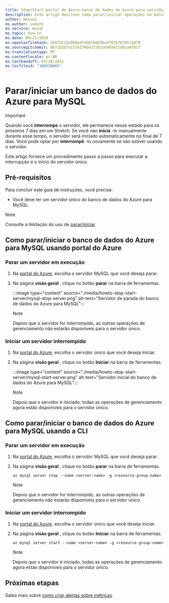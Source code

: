 ```yaml
---
title: Stop/Start-portal do Azure-banco de dados do Azure para servidor MySQL
description: Este artigo descreve como parar/iniciar operações no banco de dados do Azure para MySQL.
author: mksuni
ms.author: sumuth
ms.service: mysql
ms.topic: how-to
ms.date: 09/21/2020
ms.openlocfilehash: d297d215d4b0edfdd67b603ba4707bf02057ad78
ms.sourcegitcommit: 867cb1b7a1f3a1f0b427282c648d411d0ca4f81f
ms.translationtype: MT
ms.contentlocale: pt-BR
ms.lasthandoff: 03/19/2021
ms.locfileid: "100516865"
---
```

# <a name="stopstart-an-azure-database-for-mysql"></a>Parar/iniciar um banco de dados do Azure para MySQL

> [!IMPORTANT]
>  Quando você **interrompe** o servidor, ele permanece nesse estado para os próximos 7 dias em um Stretch. Se você não **iniciá** -lo manualmente durante esse tempo, o servidor será iniciado automaticamente no final de 7 dias. Você pode optar por **interrompê** -lo novamente se não estiver usando o servidor.

Este artigo fornece um procedimento passo a passo para executar a interrupção e o início do servidor único.

## <a name="prerequisites"></a>Pré-requisitos

Para concluir este guia de instruções, você precisa:

-   Você deve ter um servidor único do banco de dados do Azure para MySQL.

> [!NOTE]
> Consulte a limitação do uso de [parar/iniciar](concepts-servers.md#limitations-of-stopstart-operation)

## <a name="how-to-stopstart-the-azure-database-for-mysql-using-azure-portal"></a>Como parar/iniciar o banco de dados do Azure para MySQL usando portal do Azure

### <a name="stop-a-running-server"></a>Parar um servidor em execução

1.  Na [portal do Azure](https://portal.azure.com/), escolha o servidor MySQL que você deseja parar.

2.  Na página **visão geral** , clique no botão **parar** na barra de ferramentas.

    :::image type="content" source="./media/howto-stop-start-server/mysql-stop-server.png" alt-text="Servidor de parada do banco de dados do Azure para MySQL":::

    > [!NOTE]
    > Depois que o servidor for interrompido, as outras operações de gerenciamento não estarão disponíveis para o servidor único.

### <a name="start-a-stopped-server"></a>Iniciar um servidor interrompido

1.  Na [portal do Azure](https://portal.azure.com/), escolha o servidor único que você deseja iniciar.

2.  Na página **visão geral** , clique no botão **Iniciar** na barra de ferramentas.

    :::image type="content" source="./media/howto-stop-start-server/mysql-start-server.png" alt-text="Servidor inicial do banco de dados do Azure para MySQL":::

    > [!NOTE]
    > Depois que o servidor é iniciado, todas as operações de gerenciamento agora estão disponíveis para o servidor único.

## <a name="how-to-stopstart-the-azure-database-for-mysql-using-cli"></a>Como parar/iniciar o banco de dados do Azure para MySQL usando a CLI

### <a name="stop-a-running-server"></a>Parar um servidor em execução

1.  Na [portal do Azure](https://portal.azure.com/), escolha o servidor MySQL que você deseja parar.

2.  Na página **visão geral** , clique no botão **parar** na barra de ferramentas.

    ```azurecli-interactive
    az mysql server stop --name <server-name> -g <resource-group-name>
    ```
    > [!NOTE]
    > Depois que o servidor for interrompido, as outras operações de gerenciamento não estarão disponíveis para o servidor único.

### <a name="start-a-stopped-server"></a>Iniciar um servidor interrompido

1.  Na [portal do Azure](https://portal.azure.com/), escolha o servidor único que você deseja iniciar.

2.  Na página **visão geral** , clique no botão **Iniciar** na barra de ferramentas.

    ```azurecli-interactive
    az mysql server start --name <server-name> -g <resource-group-name>
    ```
    > [!NOTE]
    > Depois que o servidor é iniciado, todas as operações de gerenciamento agora estão disponíveis para o servidor único.

## <a name="next-steps"></a>Próximas etapas
Saiba mais sobre [como criar alertas sobre métricas](howto-alert-on-metric.md).
